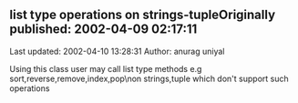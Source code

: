 ## list type operations on strings-tupleOriginally published: 2002-04-09 02:17:11 
Last updated: 2002-04-10 13:28:31 
Author: anurag uniyal 
 
Using this class user may call list type methods e.g sort,reverse,remove,index,pop\non strings,tuple which don't support such operations